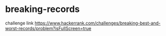 # breaking-records

challenge link https://www.hackerrank.com/challenges/breaking-best-and-worst-records/problem?isFullScreen=true
